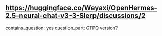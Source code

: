 ## https://huggingface.co/Weyaxi/OpenHermes-2.5-neural-chat-v3-3-Slerp/discussions/2

contains_question: yes
question_part: GTPQ version?